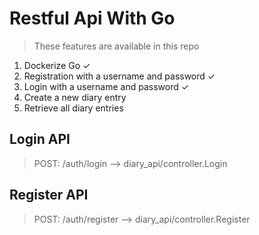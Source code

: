 # Restful Api With Go

> These features are available in this repo

1. Dockerize Go &check;
2. Registration with a username and password &check;
3. Login with a username and password &check;
4. Create a new diary entry
5. Retrieve all diary entries


## Login API

> POST: /auth/login --> diary_api/controller.Login

## Register API

> POST: /auth/register --> diary_api/controller.Register
